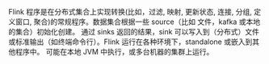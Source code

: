 Flink 程序是在分布式集合上实现转换(比如，过滤, 映射, 更新状态, 连接, 分组, 定义窗口, 聚合)的常规程序。数据集合根据一些 source（比如 文件，kafka 或本地的集合）初始化创建。 通过 sinks 返回的结果，sink 可以写入到（分布式）文件或标准输出（如终端命令行）。Flink 运行在各种环境下，standalone 或嵌入到其他程序中。 可能在本地 JVM 中执行，或多台机器的集群上运行。
